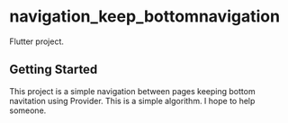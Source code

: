 # navigation_keep_bottomnavigation

Flutter project.

## Getting Started

This project is a simple navigation between pages keeping bottom navitation using Provider.
This is a simple algorithm. I hope to help someone.
